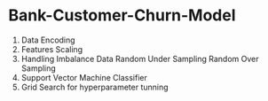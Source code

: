 # Bank-Customer-Churn-Model
1. Data Encoding
2. Features Scaling
3. Handling Imbalance Data
      Random Under Sampling
      Random Over Sampling
4. Support Vector Machine Classifier
5. Grid Search for hyperparameter tunning
